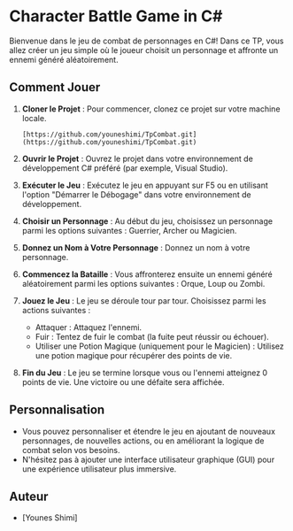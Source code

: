 # Character Battle Game in C#

Bienvenue dans le jeu de combat de personnages en C#! Dans ce TP, vous allez créer un jeu simple où le joueur choisit un personnage et affronte un ennemi généré aléatoirement.

## Comment Jouer

1. **Cloner le Projet** : Pour commencer, clonez ce projet sur votre machine locale.

    ```
    [https://github.com/youneshimi/TpCombat.git](https://github.com/youneshimi/TpCombat.git)
    ```

2. **Ouvrir le Projet** : Ouvrez le projet dans votre environnement de développement C# préféré (par exemple, Visual Studio).

3. **Exécuter le Jeu** : Exécutez le jeu en appuyant sur F5 ou en utilisant l'option "Démarrer le Débogage" dans votre environnement de développement.

4. **Choisir un Personnage** : Au début du jeu, choisissez un personnage parmi les options suivantes : Guerrier, Archer ou Magicien.

5. **Donnez un Nom à Votre Personnage** : Donnez un nom à votre personnage.

6. **Commencez la Bataille** : Vous affronterez ensuite un ennemi généré aléatoirement parmi les options suivantes : Orque, Loup ou Zombi.

7. **Jouez le Jeu** : Le jeu se déroule tour par tour. Choisissez parmi les actions suivantes :
    - Attaquer : Attaquez l'ennemi.
    - Fuir : Tentez de fuir le combat (la fuite peut réussir ou échouer).
    - Utiliser une Potion Magique (uniquement pour le Magicien) : Utilisez une potion magique pour récupérer des points de vie.

8. **Fin du Jeu** : Le jeu se termine lorsque vous ou l'ennemi atteignez 0 points de vie. Une victoire ou une défaite sera affichée.

## Personnalisation

- Vous pouvez personnaliser et étendre le jeu en ajoutant de nouveaux personnages, de nouvelles actions, ou en améliorant la logique de combat selon vos besoins.
- N'hésitez pas à ajouter une interface utilisateur graphique (GUI) pour une expérience utilisateur plus immersive.

## Auteur

- [Younes Shimi]

